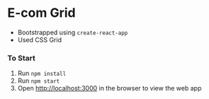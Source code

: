 # E-com Grid 

- Bootstrapped using `create-react-app`
- Used CSS Grid

### To Start
1) Run `npm install` 
2) Run `npm start` 
3) Open [http://localhost:3000](http://localhost:3000) in the browser to view the web app
